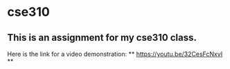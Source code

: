 # cse310
## This is an assignment for my cse310 class.

Here is the link for a video demonstration: ** https://youtu.be/32CesFcNxvI **